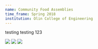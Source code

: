 ```yaml
---
name: Community Food Assemblies
time_frame: Spring 2018
institution: Olin College of Engineering
---
```

testing testing 123

<a target="_blank" href="/imgs/uocd_project_poster.png"><img src="/imgs/uocd_project_poster.png"></a>
<a target="_blank" href="/imgs/uocd_requirements.png"><img src="/imgs/uocd_requirements.png"></a>
<a target="_blank" href="/imgs/uocd_specifications.png"><img src="/imgs/uocd_specifications.png"></a>
